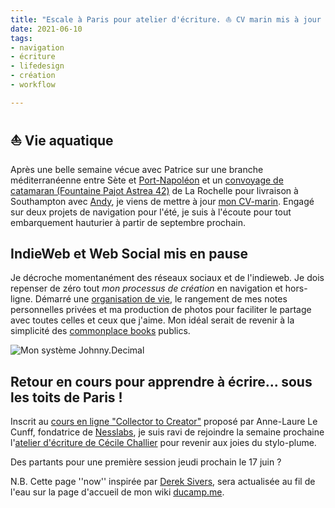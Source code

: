 ```yaml
---
title: "Escale à Paris pour atelier d'écriture. ⛵️ CV marin mis à jour " 
date: 2021-06-10
tags:
- navigation
- écriture
- lifedesign
- création 
- workflow

---
```

## ⛵️ Vie aquatique

Après une belle semaine vécue avec Patrice sur une branche méditerranéenne entre Sète et [Port-Napoléon](https://www.port-adhoc.com/port-napoleon/) et un [convoyage de catamaran (Fountaine Pajot Astrea 42)](https://www.bourse-aux-equipiers.com/annonce-33501.html) de La Rochelle pour livraison à Southampton avec [Andy](https://www.relianceyachtmanagement.com/andy-mallion/), je viens de mettre à jour [mon CV-marin](https://ducamp.me/CV-marin#Contact). 
Engagé sur deux projets de navigation pour l'été, je suis à l'écoute pour tout embarquement hauturier à partir de septembre prochain.

## IndieWeb et Web Social mis en pause

Je décroche momentanément des réseaux sociaux et de l'indieweb. Je dois repenser de zéro tout *mon processus de création* en navigation et hors-ligne. Démarré une [organisation de vie](https://ducamp.me/Johnny.Decimal), le rangement de mes notes personnelles privées et ma production de photos pour faciliter le partage avec toutes celles et ceux que j'aime. Mon idéal serait de revenir à la simplicité des [commonplace books](https://ducamp.me/Commonplace_book) publics. 

![Mon système Johnny.Decimal](https://ducamp.me/images/thumb/3/39/Navigation-Johnny.Decimal.png/1600px-Navigation-Johnny.Decimal.png)

## Retour en cours pour apprendre à écrire... sous les toits de Paris ! 

Inscrit au [cours en ligne "Collector to Creator"](https://community.nesslabs.com/c/dashboard/schedule) proposé par Anne-Laure Le Cunff, fondatrice de [Nesslabs](https://nesslabs.com/), je suis ravi de rejoindre la semaine prochaine l'[atelier d'écriture de Cécile Challier](http://lateliersouslestoits.free.fr) pour revenir aux joies du stylo-plume. 

Des partants pour une première session jeudi prochain le 17 juin ? 

N.B. Cette page ''now'' inspirée par [Derek Sivers](https://ducamp.me/maintenant), sera actualisée au fil de l'eau sur la page d'accueil de mon wiki [ducamp.me](https://ducamp.me/).
